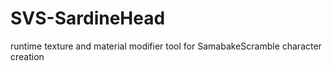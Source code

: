 # SVS-SardineHead
runtime texture and material modifier tool for SamabakeScramble character creation
